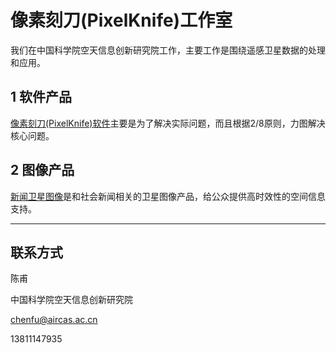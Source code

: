# 像素刻刀(PixelKnife)工作室

我们在中国科学院空天信息创新研究院工作，主要工作是围绕遥感卫星数据的处理和应用。



## 1 软件产品

[像素刻刀(PixelKnife)软件](soft.html)主要是为了解决实际问题，而且根据2/8原则，力图解决核心问题。



## 2 图像产品

[新闻卫星图像](picture.html)是和社会新闻相关的卫星图像产品，给公众提供高时效性的空间信息支持。




---

## 联系方式

陈甫

中国科学院空天信息创新研究院

chenfu@aircas.ac.cn

13811147935